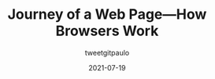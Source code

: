 ---
author: tweetgitpaulo
date: 2021-07-19
publisher: thepracticaldev
tags:
  - user-agents
  - concepts
  - meta
target_url: https://dev.to/gitpaulo/journey-of-a-web-page-how-browsers-work-10co
title: Journey of a Web Page—How Browsers Work
---